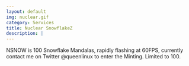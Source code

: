 ```yaml
---
layout: default
img: nuclear.gif
category: Services
title: Nuclear SnowflakeZ
description: |
---
```

  NSNOW is 100 Snowflake Mandalas, rapidly flashing at 60FPS, currently contact me on Twitter @queenlinux to enter the Minting. Limited to 100.
